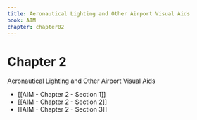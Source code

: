 ```yaml
---
title: Aeronautical Lighting and Other Airport Visual Aids
book: AIM
chapter: chapter02
---
```

# Chapter 2

Aeronautical Lighting and Other Airport Visual Aids

- [[AIM - Chapter 2 - Section 1]]
- [[AIM - Chapter 2 - Section 2]]
- [[AIM - Chapter 2 - Section 3]]